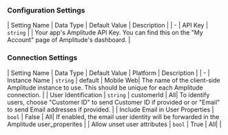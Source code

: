 

### Configuration Settings

| Setting Name |  Data Type    | Default Value  | Description |
| -
| API Key | `string` | <unset> | Your app's Amplitude API Key.  You can find this on the "My Account" page of Amplitude's dashboard. |


### Connection Settings

| Setting Name |  Data Type    | Default Value | Platform | Description |
| -
| Instance Name | `string` | default | Mobile Web| The name of the client-side Amplitude instance to use. This should be unique for each Amplitude connection. |
| User Identification | `string` | customerId | All| To identify users, choose "Customer ID" to send Customer ID if provided or or "Email" to send Email addresses if provided. |
| Include Email in User Properties | `bool` | False | All| If enabled, the email user identity will be forwarded in the Amplitude user_properites |
| Allow unset user attributes | `bool` | True | All|  |
